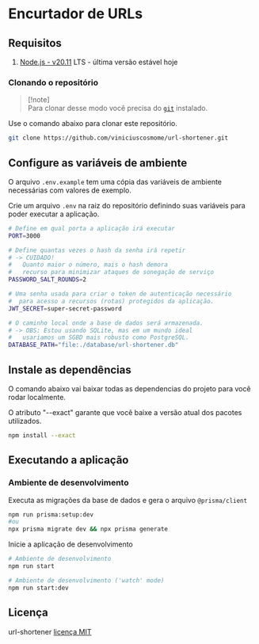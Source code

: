 # Encurtador de URLs

## Requisitos

1. [Node.js - v20.11](https://nodejs.org/en) LTS - última versão estável hoje

### Clonando o repositório

> [!note]\
> Para clonar desse modo você precisa do [`git`](https://git-scm.com/downloads) instalado.

Use o comando abaixo para clonar este repositório.

```bash
git clone https://github.com/viniciuscosmome/url-shortener.git
```

## Configure as variáveis de ambiente

O arquivo `.env.example` tem uma cópia das variáveis de ambiente necessárias com valores de exemplo.

Crie um arquivo `.env` na raiz do repositório definindo suas variáveis para poder executar a aplicação.

```bash
# Define em qual porta a aplicação irá executar
PORT=3000

# Define quantas vezes o hash da senha irá repetir
# -> CUIDADO!
#   Quanto maior o número, mais o hash demora
#   recurso para minimizar ataques de sonegação de serviço
PASSWORD_SALT_ROUNDS=2

# Uma senha usada para criar o token de autenticação necessário
#  para acesso a recursos (rotas) protegidos da aplicação.
JWT_SECRET=super-secret-password

# O caminho local onde a base de dados será armazenada.
# -> OBS: Estou usando SQLite, mas em um mundo ideal
#   usariamos um SGBD mais robusto como PostgreSQL.
DATABASE_PATH="file:./database/url-shortener.db"
```

## Instale as dependências

O comando abaixo vai baixar todas as dependencias do projeto para você rodar localmente.

O atributo "--exact" garante que você baixe a versão atual dos pacotes utilizados.

```bash
npm install --exact
```

## Executando a aplicação

### Ambiente de desenvolvimento

Executa as migrações da base de dados e gera o arquivo `@prisma/client`

```bash
npm run prisma:setup:dev
#ou
npx prisma migrate dev && npx prisma generate
```

Inicie a aplicação de desenvolvimento

```bash
# Ambiente de desenvolvimento
npm run start

# Ambiente de desenvolvimento ('watch' mode)
npm run start:dev
```

## Licença

url-shortener [licença MIT](https://github.com/viniciuscosmome/url-shortener/blob/main/LICENSE)

